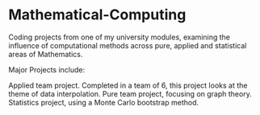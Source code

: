 # Mathematical-Computing
Coding projects from one of my university modules, examining the influence of computational methods across pure, applied and statistical areas of Mathematics.

Major Projects include:

Applied team project. Completed in a team of 6, this project looks at the theme of data interpolation.
Pure team project, focusing on graph theory.
Statistics project, using a Monte Carlo bootstrap method.
